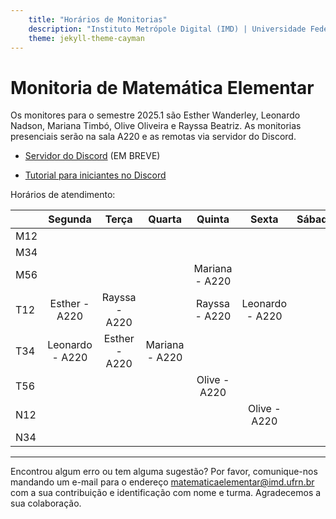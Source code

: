 ```yaml
---
    title: "Horários de Monitorias"
    description: "Instituto Metrópole Digital (IMD) | Universidade Federal do Rio Grande do Norte (UFRN)"
    theme: jekyll-theme-cayman
---
```

# Monitoria de Matemática Elementar
Os monitores para o semestre 2025.1 são Esther Wanderley, Leonardo Nadson, Mariana Timbó, Olive Oliveira e Rayssa Beatriz. As monitorias presenciais serão na sala A220 e as remotas via servidor do Discord.

- [Servidor do Discord](https://discord.gg/CKqCWsv7pT) (EM BREVE)

- [Tutorial para iniciantes no Discord](materiais/Tutorial_Discord_Matematica_Elementar.pdf)

Horários de atendimento:

|     | Segunda |   Terça  | Quarta |  Quinta  |   Sexta  | Sábado | 
|-----|:-------:|:--------:|:------:|:--------:|:--------:|:------:|
| M12 |         |          |        |          |          |        |
| M34 |         |          |        |          |          |        |
| M56 |         |          |        |Mariana - A220|          |        |
| T12 |Esther - A220|Rayssa - A220|        |Rayssa - A220|Leonardo - A220|        |
| T34 |Leonardo - A220|Esther - A220|Mariana - A220|          |          |        |
| T56 |         |          |        |Olive - A220|          |        |
| N12 |         |          |        |          |Olive - A220|        |
| N34 |         |          |        |          |          |        |

---
Encontrou algum erro ou tem alguma sugestão? Por favor, comunique-nos mandando um e-mail para o endereço [matematicaelementar@imd.ufrn.br](mailto:matematicaelementar@imd.ufrn.br) com a sua contribuição e identificação com nome e turma. Agradecemos a sua colaboração.
